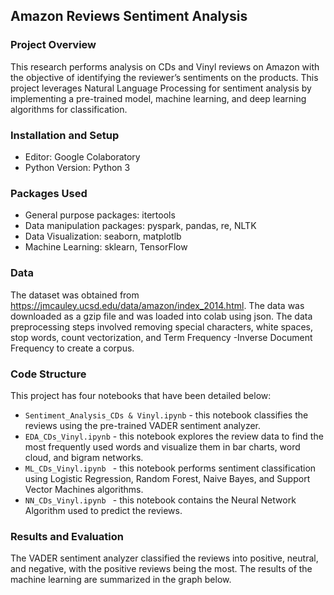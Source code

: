 ## Amazon Reviews Sentiment Analysis 
### Project Overview
This research performs analysis on CDs and Vinyl reviews on Amazon with the objective of identifying the reviewer’s sentiments on the products. This project leverages Natural Language Processing for sentiment analysis by implementing a pre-trained model, machine learning, and deep learning algorithms for classification. 

### Installation and Setup
* Editor: Google Colaboratory
* Python Version: Python 3

### Packages Used
* General purpose packages: itertools
* Data manipulation packages: pyspark, pandas, re, NLTK
* Data Visualization: seaborn, matplotlb
* Machine Learning: sklearn, TensorFlow

### Data
The dataset was obtained from https://jmcauley.ucsd.edu/data/amazon/index_2014.html. The data was downloaded as a gzip file and was loaded into colab using json. The data preprocessing steps involved removing special characters, white spaces, stop words, count vectorization, and Term Frequency -Inverse Document Frequency to create a corpus. 

### Code Structure
This project has four notebooks that have been detailed below:
* ```Sentiment_Analysis_CDs & Vinyl.ipynb``` - this notebook classifies the reviews using the pre-trained VADER sentiment analyzer.
* ```EDA_CDs_Vinyl.ipynb``` - this notebook explores the review data to find the most frequently used words and visualize them in bar charts, word cloud, and bigram networks.
* ```ML_CDs_Vinyl.ipynb ``` - this notebook performs sentiment classification using Logistic Regression, Random Forest, Naive Bayes, and Support Vector Machines algorithms.
* ```NN_CDs_Vinyl.ipynb ``` - this notebook contains the Neural Network Algorithm used to predict the reviews.

### Results and Evaluation
The VADER sentiment analyzer classified the reviews into positive, neutral, and negative, with the positive reviews being the most. The results of the machine learning are summarized in the graph below. 
